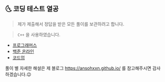 ## 🌜 코딩 테스트 열공

> 제가 제출해서 정답을 받은 모든 풀이를 보관하려고 합니다.

> `C++` 을 사용하였습니다.

- [프로그래머스](https://programmers.co.kr/)
- [백준 온라인](https://www.acmicpc.net/) 
- [코드업](https://codeup.kr/index.php)

풀이 별 자세한 해설은 제 블로그 <https://ansohxxn.github.io/> 를 참고해주시면 감사하겠습니다.😉